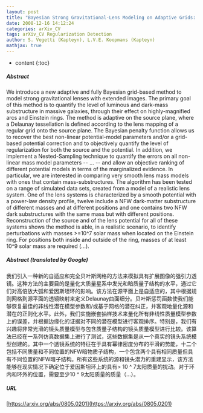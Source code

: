 ```yaml
---
layout: post
title: "Bayesian Strong Gravitational-Lens Modeling on Adaptive Grids: Objective Detection of Mass Substructure in Galaxies"
date: 2008-12-16 14:12:24
categories: arXiv_CV
tags: arXiv_CV Regularization Detection
author: S. Vegetti (Kapteyn), L.V.E. Koopmans (Kapteyn)
mathjax: true
---
```


* content
{:toc}

##### Abstract
We introduce a new adaptive and fully Bayesian grid-based method to model strong gravitational lenses with extended images. The primary goal of this method is to quantify the level of luminous and dark-mass substructure in massive galaxies, through their effect on highly-magnified arcs and Einstein rings. The method is adaptive on the source plane, where a Delaunay tessellation is defined according to the lens mapping of a regular grid onto the source plane. The Bayesian penalty function allows us to recover the best non-linear potential-model parameters and/or a grid-based potential correction and to objectively quantify the level of regularization for both the source and the potential. In addition, we implement a Nested-Sampling technique to quantify the errors on all non-linear mass model parameters -- ... -- and allow an objective ranking of different potential models in terms of the marginalized evidence. In particular, we are interested in comparing very smooth lens mass models with ones that contain mass-substructures. The algorithm has been tested on a range of simulated data sets, created from a model of a realistic lens system. One of the lens systems is characterized by a smooth potential with a power-law density profile, twelve include a NFW dark-matter substructure of different masses and at different positions and one contains two NFW dark substructures with the same mass but with different positions. Reconstruction of the source and of the lens potential for all of these systems shows the method is able, in a realistic scenario, to identify perturbations with masses >=10^7 solar mass when located on the Einstein ring. For positions both inside and outside of the ring, masses of at least 10^9 solar mass are required (...).

##### Abstract (translated by Google)
我们引入一种新的自适应和完全贝叶斯网格的方法来模拟具有扩展图像的强引力透镜。这种方法的主要目的是量化大质量星系中发光和暗质量子结构的水平，通过它们对高倍放大弧和爱因斯坦环的影响。该方法在源平面上是自适应的，其中根据规则网格到源平面的透镜映射来定义Delaunay曲面细分。贝叶斯惩罚函数使我们能够恢复最佳的非线性潜在模型参数和/或基于网格的潜在纠正，并客观地量化源和潜在的正则化水平。此外，我们实施嵌套抽样技术来量化所有非线性质量模型参数上的误差，并根据边缘化的证据对不同的潜在模型进行客观排序。特别是，我们有兴趣将非常光滑的镜头质量模型与包含质量子结构的镜头质量模型进行比较。该算法已经在一系列仿真数据集上进行了测试，这些数据集是从一个真实的镜头系统模型创建的。其中一个透镜系统的特征在于具有幂律密度分布的平滑的势能，十二个包括不同质量和不同位置的NFW暗物质子结构，一个包含两个具有相同质量但具有不同位置的NFW暗子结构。所有这些系统的源和镜头潜力的重建显示，该方法能够在现实情况下确定位于爱因斯坦环上的具有> 10 ^ 7太阳质量的扰动。对于环内和环外的位置，需要至少10 ^ 9太阳质量的质量（...）。

##### URL
[https://arxiv.org/abs/0805.0201](https://arxiv.org/abs/0805.0201)

